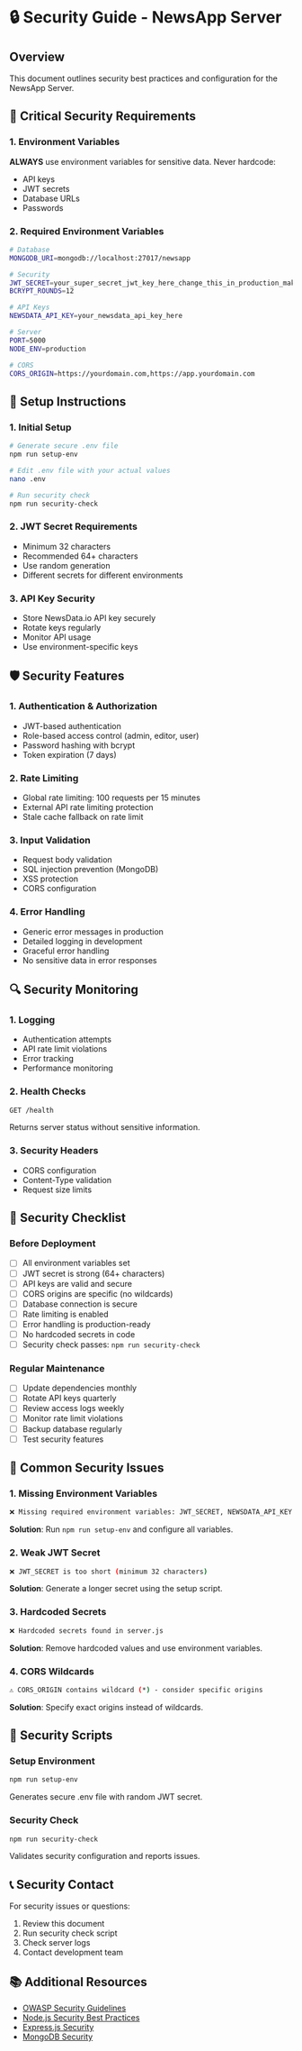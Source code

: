 # 🔒 Security Guide - NewsApp Server

## Overview
This document outlines security best practices and configuration for the NewsApp Server.

## 🚨 Critical Security Requirements

### 1. Environment Variables
**ALWAYS** use environment variables for sensitive data. Never hardcode:
- API keys
- JWT secrets
- Database URLs
- Passwords

### 2. Required Environment Variables
```bash
# Database
MONGODB_URI=mongodb://localhost:27017/newsapp

# Security
JWT_SECRET=your_super_secret_jwt_key_here_change_this_in_production_make_it_long_and_random
BCRYPT_ROUNDS=12

# API Keys
NEWSDATA_API_KEY=your_newsdata_api_key_here

# Server
PORT=5000
NODE_ENV=production

# CORS
CORS_ORIGIN=https://yourdomain.com,https://app.yourdomain.com
```

## 🔧 Setup Instructions

### 1. Initial Setup
```bash
# Generate secure .env file
npm run setup-env

# Edit .env file with your actual values
nano .env

# Run security check
npm run security-check
```

### 2. JWT Secret Requirements
- Minimum 32 characters
- Recommended 64+ characters
- Use random generation
- Different secrets for different environments

### 3. API Key Security
- Store NewsData.io API key securely
- Rotate keys regularly
- Monitor API usage
- Use environment-specific keys

## 🛡️ Security Features

### 1. Authentication & Authorization
- JWT-based authentication
- Role-based access control (admin, editor, user)
- Password hashing with bcrypt
- Token expiration (7 days)

### 2. Rate Limiting
- Global rate limiting: 100 requests per 15 minutes
- External API rate limiting protection
- Stale cache fallback on rate limit

### 3. Input Validation
- Request body validation
- SQL injection prevention (MongoDB)
- XSS protection
- CORS configuration

### 4. Error Handling
- Generic error messages in production
- Detailed logging in development
- Graceful error handling
- No sensitive data in error responses

## 🔍 Security Monitoring

### 1. Logging
- Authentication attempts
- API rate limit violations
- Error tracking
- Performance monitoring

### 2. Health Checks
```bash
GET /health
```
Returns server status without sensitive information.

### 3. Security Headers
- CORS configuration
- Content-Type validation
- Request size limits

## 🚨 Security Checklist

### Before Deployment
- [ ] All environment variables set
- [ ] JWT secret is strong (64+ characters)
- [ ] API keys are valid and secure
- [ ] CORS origins are specific (no wildcards)
- [ ] Database connection is secure
- [ ] Rate limiting is enabled
- [ ] Error handling is production-ready
- [ ] No hardcoded secrets in code
- [ ] Security check passes: `npm run security-check`

### Regular Maintenance
- [ ] Update dependencies monthly
- [ ] Rotate API keys quarterly
- [ ] Review access logs weekly
- [ ] Monitor rate limit violations
- [ ] Backup database regularly
- [ ] Test security features

## 🐛 Common Security Issues

### 1. Missing Environment Variables
```bash
❌ Missing required environment variables: JWT_SECRET, NEWSDATA_API_KEY
```
**Solution**: Run `npm run setup-env` and configure all variables.

### 2. Weak JWT Secret
```bash
❌ JWT_SECRET is too short (minimum 32 characters)
```
**Solution**: Generate a longer secret using the setup script.

### 3. Hardcoded Secrets
```bash
❌ Hardcoded secrets found in server.js
```
**Solution**: Remove hardcoded values and use environment variables.

### 4. CORS Wildcards
```bash
⚠️ CORS_ORIGIN contains wildcard (*) - consider specific origins
```
**Solution**: Specify exact origins instead of wildcards.

## 🔧 Security Scripts

### Setup Environment
```bash
npm run setup-env
```
Generates secure .env file with random JWT secret.

### Security Check
```bash
npm run security-check
```
Validates security configuration and reports issues.

## 📞 Security Contact

For security issues or questions:
1. Review this document
2. Run security check script
3. Check server logs
4. Contact development team

## 📚 Additional Resources

- [OWASP Security Guidelines](https://owasp.org/)
- [Node.js Security Best Practices](https://nodejs.org/en/docs/guides/security/)
- [Express.js Security](https://expressjs.com/en/advanced/best-practices-security.html)
- [MongoDB Security](https://docs.mongodb.com/manual/security/) 
